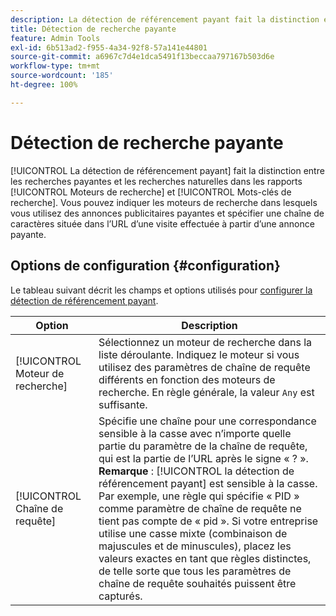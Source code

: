 ```yaml
---
description: La détection de référencement payant fait la distinction entre les recherches payantes et les recherches naturelles dans les rapports Moteurs de recherche et Mots-clés de recherche.
title: Détection de recherche payante
feature: Admin Tools
exl-id: 6b513ad2-f955-4a34-92f8-57a141e44801
source-git-commit: a6967c7d4e1dca5491f13beccaa797167b503d6e
workflow-type: tm+mt
source-wordcount: '185'
ht-degree: 100%

---
```


# Détection de recherche payante

[!UICONTROL La détection de référencement payant] fait la distinction entre les recherches payantes et les recherches naturelles dans les rapports [!UICONTROL Moteurs de recherche] et [!UICONTROL Mots-clés de recherche]. Vous pouvez indiquer les moteurs de recherche dans lesquels vous utilisez des annonces publicitaires payantes et spécifier une chaîne de caractères située dans l’URL d’une visite effectuée à partir d’une annonce payante.

## Options de configuration {#configuration}

Le tableau suivant décrit les champs et options utilisés pour [configurer la détection de référencement payant](/help/admin/tools/manage-rs/edit-settings/general/paid-search-detection/t-paid-search-detection.md).

| Option | Description |
| --- | --- |
| [!UICONTROL Moteur de recherche] | Sélectionnez un moteur de recherche dans la liste déroulante. Indiquez le moteur si vous utilisez des paramètres de chaîne de requête différents en fonction des moteurs de recherche. En règle générale, la valeur `Any` est suffisante. |
| [!UICONTROL Chaîne de requête] | Spécifie une chaîne pour une correspondance sensible à la casse avec nʼimporte quelle partie du paramètre de la chaîne de requête, qui est la partie de l’URL après le signe « ? ». <br>**Remarque** : [!UICONTROL la détection de référencement payant] est sensible à la casse. Par exemple, une règle qui spécifie « PID » comme paramètre de chaîne de requête ne tient pas compte de « pid ». Si votre entreprise utilise une casse mixte (combinaison de majuscules et de minuscules), placez les valeurs exactes en tant que règles distinctes, de telle sorte que tous les paramètres de chaîne de requête souhaités puissent être capturés. |
